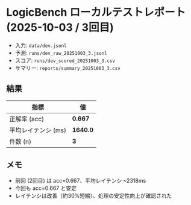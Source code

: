 # LogicBench ローカルテストレポート (2025-10-03 / 3回目)

- 入力: `data/dev.jsonl`
- 予測: `runs/dev_raw_20251003_3.jsonl`
- スコア: `runs/dev_scored_20251003_3.csv`
- サマリー: `reports/summary_20251003_3.csv`

## 結果
| 指標 | 値 |
|---|---|
| 正解率 (acc) | **0.667** |
| 平均レイテンシ (ms) | **1640.0** |
| 件数 (n) | **3** |

## メモ
- 前回 (2回目) は acc=0.667、平均レイテンシ ~2318ms
- 今回も acc=0.667 と安定
- レイテンシは改善（約30%短縮）、処理の安定性向上が確認された
